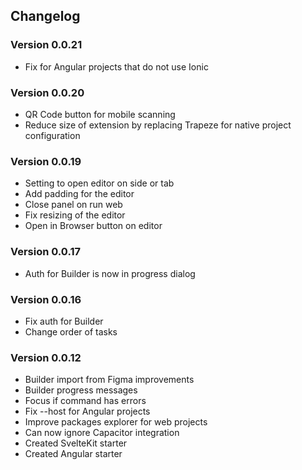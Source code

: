 ## Changelog

### Version 0.0.21

- Fix for Angular projects that do not use Ionic

### Version 0.0.20

- QR Code button for mobile scanning
- Reduce size of extension by replacing Trapeze for native project configuration

### Version 0.0.19

- Setting to open editor on side or tab
- Add padding for the editor
- Close panel on run web
- Fix resizing of the editor
- Open in Browser button on editor

### Version 0.0.17

- Auth for Builder is now in progress dialog

### Version 0.0.16

- Fix auth for Builder
- Change order of tasks

### Version 0.0.12

- Builder import from Figma improvements
- Builder progress messages
- Focus if command has errors
- Fix --host for Angular projects
- Improve packages explorer for web projects
- Can now ignore Capacitor integration
- Created SvelteKit starter
- Created Angular starter
